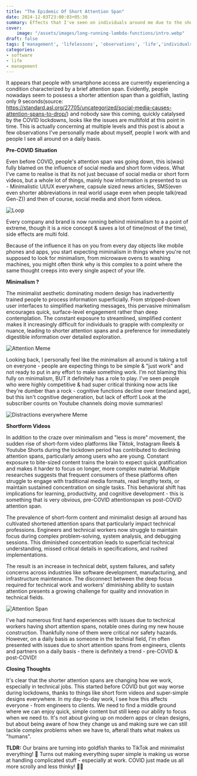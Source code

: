```yaml
---
title: "The Epidemic Of Short Attention Span"
date: 2024-12-03T23:00:03+05:30
summary: Effects that I've seen on individuals around me due to the short attention span that they have now because of shortform videos and availability of capsule sized information
cover:
    image: "/assets/images/long-running-lambda-functions/intro.webp"
draft: false
tags: ['management', 'lifelessons', 'observations', 'life','individuals','covid']
categories:
- software
- life
- management
---
```


It appears that people with smartphone access are currently experiencing a condition characterized by a brief attention span. Evidently, people nowadays seem to possess a shorter attention span than a goldfish, lasting only 9 seconds(source: https://standard.asl.org/27705/uncategorized/social-media-causes-attention-spans-to-drop/) and nobody saw this coming, quickly catalysed by the COVID lockdowns, looks like the issues are multifold at this point in time. This is actually concerning at multiple levels and this post is about a few observations I've personally made about myself, people I work with and people I see all around on a daily basis.

**Pre-COVID Situation**

Even before COVID, people's attention span was going down, this is(was) fully blamed on the influence of social media and short form videos. What I've came to realise is that its not just becuase of social media or short form videos, but a whole lot of things, mainly how information is presented to us - Minimalistic UI/UX everywhere, capsule sized news articles, SMS(even even shorter abbreviations in real world usage even when people talk(read Gen-Z)) and then of course, social media and short form videos.

![](/assets/images/Short-Attention-Span-And-Work/loop.png "Loop")

Every company and brand is now running behind minimalism to a a point of extreme, though it is a nice concept & saves a lot of time(most of the time), side effects are multi fold. 

Because of the influence it has on you from every day objects like mobile phones and apps, you start expecting miminalism in things where you're not supposed to look for minimalism, from microwave ovens to washing machines, you might often think why is this complex to a point where the same thought creeps into every single aspect of your life.

**Minimalism ?**

The minimalist aesthetic dominating modern design has inadvertently trained people to process information superficially. From stripped-down user interfaces to simplified marketing messages, this pervasive minimalism encourages quick, surface-level engagement rather than deep contemplation. The constant exposure to streamlined, simplified content makes it increasingly difficult for individuals to grapple with complexity or nuance, leading to shorter attention spans and a preference for immediately digestible information over detailed exploration.

![](/assets/images/Short-Attention-Span-And-Work/attention_meme.png "Attention Meme")

Looking back, I personally feel like the minimalism all around is taking a toll on everyone - people are expecting things to be simple & "just work" and not ready to put in any effort to make something work. I'm not blaming this fully on minimalism, BUT it definitely has a role to play. I've seen people who were highly competitive & had super critical thinking now acts like they're dumber than a rock - cognitive functions decline over time(and age), but this isn't cognitive degeneration, but lack of effort! Look at the subscriber counts on Youtube channels doing movie summaries!

![](/assets/images/Short-Attention-Span-And-Work/distractions-distractions-everywhere.webp "Distractions everywhere Meme")

**Shortform Videos**

In addition to the craze over minimalism and "less is more" movement, the sudden rise of short-form video platforms like Tiktok, Instagram Reels & Youtube Shorts during the lockdown period has contributed to declining attention spans, particularly among users who are young. Constant exposure to bite-sized content trains the brain to expect quick gratification and makes it harder to focus on longer, more complex material. Multiple researches suggests that frequent consumers of these platforms often struggle to engage with traditional media formats, read lengthy texts, or maintain sustained concentration on single tasks. This behavioral shift has implications for learning, productivity, and cognitive development - this is something that is very obvious, pre-COVID attentionspan vs post-COVID attention span.

The prevalence of short-form content and minimalist design all around has cultivated shortened attention spans that particularly impact technical professions. Engineers and technical workers now struggle to maintain focus during complex problem-solving, system analysis, and debugging sessions. This diminished concentration leads to superficial technical understanding, missed critical details in specifications, and rushed implementations. 

The result is an increase in technical debt, system failures, and safety concerns across industries like software development, manufacturing, and infrastructure maintenance. The disconnect between the deep focus required for technical work and workers' diminishing ability to sustain attention presents a growing challenge for quality and innovation in technical fields.

![](/assets/images/Short-Attention-Span-And-Work/140zj8.jpg "Attention Span")

I've had numerous first hand experiences with issues due to technical workers having short attention spans, notable ones during my new house construction. Thankfully none of them were critical nor safety hazards. However, on a daily basis as someone in the technial field, I'm often presented with issues due to short attention spans from engineers, clients and partners on a daily basis - there is definitely a trend - pre-COVID & post-COVID!

**Closing Thoughts**

It's clear that the shorter attention spans are changing how we work, especially in technical jobs. This started before COVID but got way worse during lockdowns, thanks to things like short form videos and super-simple designs everywhere. In my day-to-day work, I see how this affects everyone - from engineers to clients. We need to find a middle ground where we can enjoy quick, simple content but still keep our ability to focus when we need to. It's not about giving up on modern apps or clean designs, but about being aware of how they change us and making sure we can still tackle complex problems when we have to, afterall thats what makes us "humans".

**TLDR:** Our brains are turning into goldfish thanks to TikTok and minimalist everything! 🐠 Turns out making everything super simple is making us worse at handling complicated stuff - especially at work. COVID just made us all more scrolly and less thinky! 🤦‍♂️

